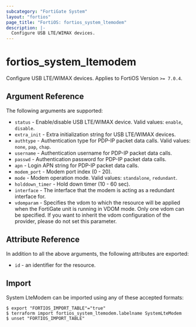 ```yaml
---
subcategory: "FortiGate System"
layout: "fortios"
page_title: "FortiOS: fortios_system_ltemodem"
description: |-
  Configure USB LTE/WIMAX devices.
---
```


# fortios_system_ltemodem
Configure USB LTE/WIMAX devices. Applies to FortiOS Version `>= 7.0.4`.

## Argument Reference

The following arguments are supported:

* `status` - Enable/disable USB LTE/WIMAX device. Valid values: `enable`, `disable`.
* `extra_init` - Extra initialization string for USB LTE/WIMAX devices.
* `authtype` - Authentication type for PDP-IP packet data calls. Valid values: `none`, `pap`, `chap`.
* `username` - Authentication username for PDP-IP packet data calls.
* `passwd` - Authentication password for PDP-IP packet data calls.
* `apn` - Login APN string for PDP-IP packet data calls.
* `modem_port` - Modem port index (0 - 20).
* `mode` - Modem operation mode. Valid values: `standalone`, `redundant`.
* `holddown_timer` - Hold down timer (10 - 60 sec).
* `interface` - The interface that the modem is acting as a redundant interface for.
* `vdomparam` - Specifies the vdom to which the resource will be applied when the FortiGate unit is running in VDOM mode. Only one vdom can be specified. If you want to inherit the vdom configuration of the provider, please do not set this parameter.


## Attribute Reference

In addition to all the above arguments, the following attributes are exported:
* `id` - an identifier for the resource.

## Import

System LteModem can be imported using any of these accepted formats:
```
$ export "FORTIOS_IMPORT_TABLE"="true"
$ terraform import fortios_system_ltemodem.labelname SystemLteModem
$ unset "FORTIOS_IMPORT_TABLE"
```
